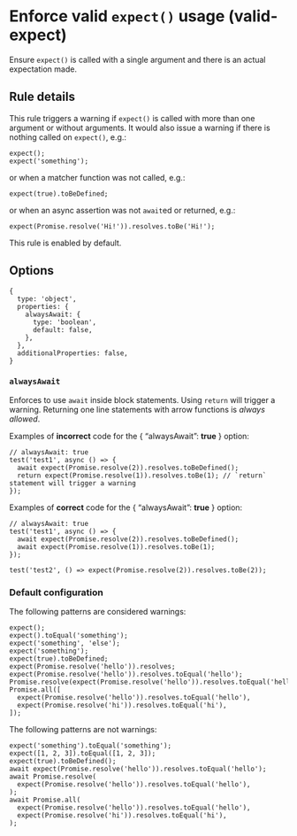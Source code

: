 Enforce valid `expect()` usage (valid-expect)
=============================================

Ensure `expect()` is called with a single argument and there is an actual expectation made.

Rule details
------------

This rule triggers a warning if `expect()` is called with more than one argument or without arguments. It would also issue a warning if there is nothing called on `expect()`, e.g.:

    expect();
    expect('something');

or when a matcher function was not called, e.g.:

    expect(true).toBeDefined;

or when an async assertion was not `await`ed or returned, e.g.:

    expect(Promise.resolve('Hi!')).resolves.toBe('Hi!');

This rule is enabled by default.

Options
-------

    {
      type: 'object',
      properties: {
        alwaysAwait: {
          type: 'boolean',
          default: false,
        },
      },
      additionalProperties: false,
    }

### `alwaysAwait`

Enforces to use `await` inside block statements. Using `return` will trigger a warning. Returning one line statements with arrow functions is *always allowed*.

Examples of **incorrect** code for the { “alwaysAwait”: **true** } option:

    // alwaysAwait: true
    test('test1', async () => {
      await expect(Promise.resolve(2)).resolves.toBeDefined();
      return expect(Promise.resolve(1)).resolves.toBe(1); // `return` statement will trigger a warning
    });

Examples of **correct** code for the { “alwaysAwait”: **true** } option:

    // alwaysAwait: true
    test('test1', async () => {
      await expect(Promise.resolve(2)).resolves.toBeDefined();
      await expect(Promise.resolve(1)).resolves.toBe(1);
    });

    test('test2', () => expect(Promise.resolve(2)).resolves.toBe(2));

### Default configuration

The following patterns are considered warnings:

    expect();
    expect().toEqual('something');
    expect('something', 'else');
    expect('something');
    expect(true).toBeDefined;
    expect(Promise.resolve('hello')).resolves;
    expect(Promise.resolve('hello')).resolves.toEqual('hello');
    Promise.resolve(expect(Promise.resolve('hello')).resolves.toEqual('hello'));
    Promise.all([
      expect(Promise.resolve('hello')).resolves.toEqual('hello'),
      expect(Promise.resolve('hi')).resolves.toEqual('hi'),
    ]);

The following patterns are not warnings:

    expect('something').toEqual('something');
    expect([1, 2, 3]).toEqual([1, 2, 3]);
    expect(true).toBeDefined();
    await expect(Promise.resolve('hello')).resolves.toEqual('hello');
    await Promise.resolve(
      expect(Promise.resolve('hello')).resolves.toEqual('hello'),
    );
    await Promise.all(
      expect(Promise.resolve('hello')).resolves.toEqual('hello'),
      expect(Promise.resolve('hi')).resolves.toEqual('hi'),
    );
